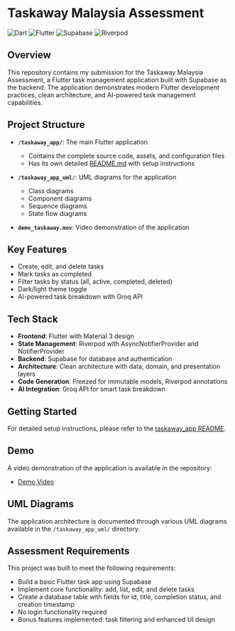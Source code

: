 # Taskaway Malaysia Assessment

![Dart](https://img.shields.io/badge/Dart-56.9%25-blue)
![Flutter](https://img.shields.io/badge/Flutter-Framework-blue)
![Supabase](https://img.shields.io/badge/Supabase-Backend-green)
![Riverpod](https://img.shields.io/badge/Riverpod-State_Management-purple)

## Overview

This repository contains my submission for the Taskaway Malaysia Assessment, a Flutter task management application built with Supabase as the backend. The application demonstrates modern Flutter development practices, clean architecture, and AI-powered task management capabilities.

## Project Structure

- **`/taskaway_app/`**: The main Flutter application
  - Contains the complete source code, assets, and configuration files
  - Has its own detailed [README.md](./taskaway_app/README.md) with setup instructions

- **`/taskaway_app_uml/`**: UML diagrams for the application
  - Class diagrams
  - Component diagrams
  - Sequence diagrams
  - State flow diagrams

- **`demo_taskaway.mov`**: Video demonstration of the application

## Key Features

- Create, edit, and delete tasks
- Mark tasks as completed
- Filter tasks by status (all, active, completed, deleted)
- Dark/light theme toggle
- AI-powered task breakdown with Groq API

## Tech Stack

- **Frontend**: Flutter with Material 3 design
- **State Management**: Riverpod with AsyncNotifierProvider and NotifierProvider
- **Backend**: Supabase for database and authentication
- **Architecture**: Clean architecture with data, domain, and presentation layers
- **Code Generation**: Freezed for immutable models, Riverpod annotations
- **AI Integration**: Groq API for smart task breakdown

## Getting Started

For detailed setup instructions, please refer to the [taskaway_app README](./taskaway_app/README.md).

## Demo

A video demonstration of the application is available in the repository:
- [Demo Video](https://github.com/shahswiene/Taskaway_Malaysia_Assessment/blob/master/demo_taskaway.mov)

## UML Diagrams

The application architecture is documented through various UML diagrams available in the `/taskaway_app_uml/` directory.

## Assessment Requirements

This project was built to meet the following requirements:

- Build a basic Flutter task app using Supabase
- Implement core functionality: add, list, edit, and delete tasks
- Create a database table with fields for id, title, completion status, and creation timestamp
- No login functionality required
- Bonus features implemented: task filtering and enhanced UI design
